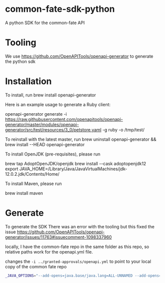 # common-fate-sdk-python

A python SDK for the common-fate API

# Tooling

We use https://github.com/OpenAPITools/openapi-generator to generate the python sdk

# Installation

To install, run brew install openapi-generator

Here is an example usage to generate a Ruby client:

openapi-generator generate -i https://raw.githubusercontent.com/openapitools/openapi-generator/master/modules/openapi-generator/src/test/resources/3_0/petstore.yaml -g ruby -o /tmp/test/

To reinstall with the latest master, run brew uninstall openapi-generator && brew install --HEAD openapi-generator

To install OpenJDK (pre-requisites), please run

brew tap AdoptOpenJDK/openjdk
brew install --cask adoptopenjdk12
export JAVA_HOME=/Library/Java/JavaVirtualMachines/jdk-12.0.2.jdk/Contents/Home/

To install Maven, please run

brew install maven

# Generate

To generate the SDK
There was an error with the tooling but this fixed the issue https://github.com/OpenAPITools/openapi-generator/issues/11763#issuecomment-1098337960

locally, I have the common-fate repo in the same folder as this repo, so relative paths work for the openapi.yml file.

changes the `-i ../granted-approvals/openapi.yml` to point to your local copy of the common fate repo

```bash
_JAVA_OPTIONS="--add-opens=java.base/java.lang=ALL-UNNAMED --add-opens=java.base/java.util=ALL-UNNAMED" openapi-generator generate -g python -i ../granted-approvals/openapi.yml -o ./output
```
